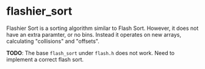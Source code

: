 # flashier_sort
Flashier Sort is a sorting algorithm similar to Flash Sort.
However, it does not have an extra paramter, or no bins. Instead it operates on new arrays, calculating "collisions" and "offsets".

**TODO**: The base `flash_sort` under `flash.h` does not work. Need to implement a correct flash sort.
